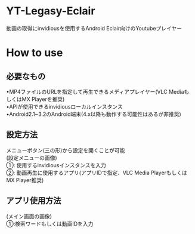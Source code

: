 # YT-Legasy-Eclair
動画の取得にinvidiousを使用するAndroid Eclair向けのYoutubeプレイヤー

# How to use
## 必要なもの
•MP4ファイルのURLを指定して再生できるメディアプレイヤー(VLC MediaもしくはMX Playerを推奨)
<br>
•APIが使用できるinvidiousローカルインスタンス
<br>
•Android2.1~3.2のAndroid端末(4.x以降も動作する可能性はあるが非推奨)
## 設定方法
メニューボタン(三の形)から設定を開くことが可能
<br>
(設定メニューの画像)
<br>
①: 使用するinvidiousインスタンスを入力
<br>
②: 動画再生に使用するアプリ(アプリIDで指定、VLC Media PlayerもしくはMX Player推奨)
## アプリ使用方法
(メイン画面の画像)
<br>
①:検索ワードもしくは動画IDを入力
